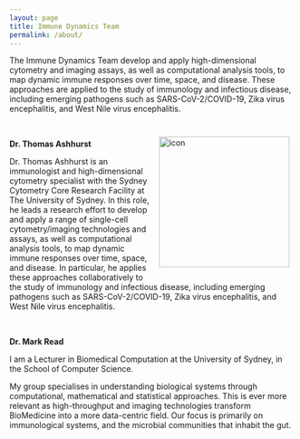 ```yaml
---
layout: page
title: Immune Dynamics Team
permalink: /about/
---
```


The Immune Dynamics Team develop and apply high-dimensional cytometry and imaging assays, as well as computational analysis tools, to map dynamic immune responses over time, space, and disease. These approaches are applied to the study of immunology and infectious disease, including emerging pathogens such as SARS-CoV-2/COVID-19, Zika virus encephalitis, and West Nile virus encephalitis.

<br />

<div class='row'>
    <div class="image">
        <a href="#">
            <img src="https://avatars1.githubusercontent.com/u/11766139?s=460&u=56107cfd5a8a6dfb6e03e8b45a3eb806997a2bef&v=4" alt="icon" width="230" align="right" style="padding-left: 10px; padding-right: 10px; padding-top: 10px; padding-bottom: 10px">
        </a>
    </div>
</div>

**Dr. Thomas Ashhurst**

Dr. Thomas Ashhurst is an immunologist and high-dimensional cytometry specialist with the Sydney Cytometry Core Research Facility at The University of Sydney. In this role, he leads a research effort to develop and apply a range of single-cell cytometry/imaging technologies and assays, as well as computational analysis tools, to map dynamic immune responses over time, space, and disease. In particular, he applies these approaches collaboratively to the study of immunology and infectious disease, including emerging pathogens such as SARS-CoV-2/COVID-19, Zika virus encephalitis, and West Nile virus encephalitis.

<br />

**Dr. Mark Read**

I am a Lecturer in Biomedical Computation at the University of Sydney, in the School of Computer Science.

My group specialises in understanding biological systems through computational, mathematical and statistical approaches. This is ever more relevant as high-throughput and imaging technologies transform BioMedicine into a more data-centric field. Our focus is primarily on immunological systems, and the microbial communities that inhabit the gut.
